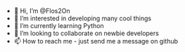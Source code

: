 - 👋 Hi, I’m @Flos2On
- 👀 I’m interested in developing many cool things
- 🌱 I’m currently learning Python
- 💞️ I’m looking to collaborate on newbie developers
- 📫 How to reach me - just send me a message on github

<!---
Flos2On/Flos2On is a ✨ special ✨ repository because its `README.md` (this file) appears on your GitHub profile.
You can click the Preview link to take a look at your changes.
--->
